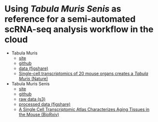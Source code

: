 # Using *Tabula Muris Senis* as reference for a semi-automated scRNA-seq analysis workflow in the cloud

- Tabula Muris
  - [site](https://tabula-muris.ds.czbiohub.org/)
  - [github](https://github.com/czbiohub/tabula-muris)
  - [data (figshare)](https://figshare.com/projects/Tabula_Muris_Transcriptomic_characterization_of_20_organs_and_tissues_from_Mus_musculus_at_single_cell_resolution/27733)
  - [Single-cell transcriptomics of 20 mouse organs creates a *Tabula Muris* (Nature)](https://www.nature.com/articles/s41586-018-0590-4)
- Tabula Muris Senis
  - [site](https://tabula-muris-senis.ds.czbiohub.org/)
  - [github](https://github.com/czbiohub/tabula-muris-senis)
  - [raw data (s3)](https://s3.console.aws.amazon.com/s3/buckets/czb-tabula-muris-senis/)
  - [processed data (figshare)](https://figshare.com/projects/Tabula_Muris_Senis/64982)
  - [A Single Cell Transcriptomic Atlas Characterizes Aging Tissues in the Mouse (BioRxiv)](https://www.biorxiv.org/content/10.1101/661728v2)
